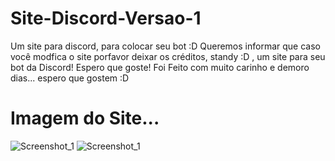 # Site-Discord-Versao-1
Um site para discord, para colocar seu bot :D
Queremos informar que caso você modfica o site porfavor deixar os créditos, standy :D ,  um site para seu bot da Discord! Espero que goste!
Foi Feito com muito carinho e demoro dias... espero que gostem :D

# Imagem do Site...
![Screenshot_1](https://user-images.githubusercontent.com/75184968/114219740-72084280-9941-11eb-8e42-c3c63759326d.png)
![Screenshot_1](https://user-images.githubusercontent.com/75184968/114287429-1d49f200-9a3d-11eb-9aa3-01bee47c5c73.png)
